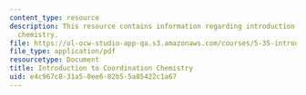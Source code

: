 ```yaml
---
content_type: resource
description: This resource contains information regarding introduction to coordination
  chemistry.
file: https://ol-ocw-studio-app-qa.s3.amazonaws.com/courses/5-35-introduction-to-experimental-chemistry-fall-2012/e4c967c831a50ee682b55a85422c1a67_MIT5_35F12_Module_2LS1.pdf
file_type: application/pdf
resourcetype: Document
title: Introduction to Coordination Chemistry
uid: e4c967c8-31a5-0ee6-82b5-5a85422c1a67
---
```

